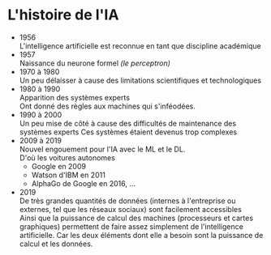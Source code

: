 # **L'histoire de l'IA**

* 1956  
  L'intelligence artificielle est reconnue en tant que discipline académique
* 1957  
  Naissance du neurone formel _(le perceptron)_
* 1970 à 1980  
  Un peu délaisser à cause des limitations scientifiques et technologiques
* 1980 à 1990  
  Apparition des systèmes experts  
  Ont donné des règles aux machines qui s'inféodées.  
* 1990 à 2000  
  Un peu mise de côté à cause des difficultés de maintenance des systèmes experts
  Ces systèmes étaient devenus trop complexes
* 2009 à 2019  
  Nouvel engouement pour l'IA avec le ML et le DL.  
  D'où les voitures autonomes
  - Google en 2009
  - Watson d'IBM en 2011
  - AlphaGo de Google en 2016, ...
* 2019  
  De très grandes quantités de données (internes à l'entreprise ou externes, tel que les réseaux sociaux) sont facilement accessibles  
  Ainsi que la puissance de calcul des machines (processeurs et cartes graphiques) permettent de faire assez simplement de l'intelligence artificielle. Car les deux éléments dont elle a besoin sont la puissance de calcul et les données.  
